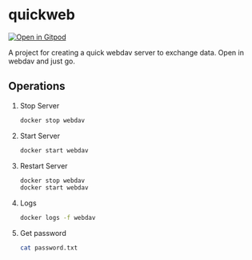 # quickweb

[![Open in Gitpod](https://gitpod.io/button/open-in-gitpod.svg)](https://gitpod.io/#https://github.com/yogendra/quickweb)

A project for creating a quick webdav server to exchange data. Open in webdav and just go.


## Operations

1. Stop Server

    ```bash
    docker stop webdav
    ```

1. Start Server

    ```bash
    docker start webdav
    ```

1. Restart Server

    ```bash
    docker stop webdav
    docker start webdav
    ```

1. Logs

    ```bash
    docker logs -f webdav
    ```

1. Get password

    ```bash
    cat password.txt
    ```
